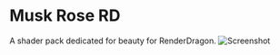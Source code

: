 # Musk Rose RD
A shader pack dedicated for beauty for RenderDragon.
![Screenshot](./imgages/main.png)
